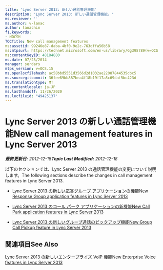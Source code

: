 ```yaml
---
title: 'Lync Server 2013: 新しい通話管理機能'
description: 'Lync Server 2013: 新しい通話管理機能。'
ms.reviewer: ''
ms.author: v-lanac
author: lanachin
f1.keywords:
- NOCSH
TOCTitle: New call management features
ms:assetid: 99246e87-daba-4bf0-9e2c-763dffa56b58
ms:mtpsurl: https://technet.microsoft.com/en-us/library/Gg398789(v=OCS.15)
ms:contentKeyID: 48184880
ms.date: 07/23/2014
manager: serdars
mtps_version: v=OCS.15
ms.openlocfilehash: ac58bbd5551d3566d2d1032ae22087844535dbc5
ms.sourcegitcommit: 36fee89bb887bea4f18b19f17a8c69daf5bc423d
ms.translationtype: MT
ms.contentlocale: ja-JP
ms.lasthandoff: 11/26/2020
ms.locfileid: "49425137"
---
```

# <a name="new-call-management-features-in-lync-server-2013"></a><span data-ttu-id="322cb-103">Lync Server 2013 の新しい通話管理機能</span><span class="sxs-lookup"><span data-stu-id="322cb-103">New call management features in Lync Server 2013</span></span>

<div data-xmlns="http://www.w3.org/1999/xhtml">

<div class="topic" data-xmlns="http://www.w3.org/1999/xhtml" data-msxsl="urn:schemas-microsoft-com:xslt" data-cs="https://msdn.microsoft.com/">

<div data-asp="https://msdn2.microsoft.com/asp">



</div>

<div id="mainSection">

<div id="mainBody"><span data-ttu-id="322cb-104">

<span> </span></span><span class="sxs-lookup"><span data-stu-id="322cb-104">

<span> </span></span></span>

<span data-ttu-id="322cb-105">_**最終更新日:** 2012-12-18_</span><span class="sxs-lookup"><span data-stu-id="322cb-105">_**Topic Last Modified:** 2012-12-18_</span></span>

<span data-ttu-id="322cb-106">以下のセクションでは、Lync Server 2013 の通話管理機能の変更について説明します。</span><span class="sxs-lookup"><span data-stu-id="322cb-106">The following sections describe the changes in call management features in Lync Server 2013.</span></span>

  - [<span data-ttu-id="322cb-107">Lync Server 2013 の新しい応答グループ アプリケーションの機能</span><span class="sxs-lookup"><span data-stu-id="322cb-107">New Response Group application features in Lync Server 2013</span></span>](lync-server-2013-new-response-group-application-features.md)

  - [<span data-ttu-id="322cb-108">Lync Server 2013 のコール パーク アプリケーションの新機能</span><span class="sxs-lookup"><span data-stu-id="322cb-108">New Call Park application features in Lync Server 2013</span></span>](lync-server-2013-new-call-park-application-features.md)

  - [<span data-ttu-id="322cb-109">Lync Server 2013 の新しいグループ通話のピックアップ機能</span><span class="sxs-lookup"><span data-stu-id="322cb-109">New Group Call Pickup feature in Lync Server 2013</span></span>](lync-server-2013-new-group-call-pickup-feature.md)

<div>

## <a name="see-also"></a><span data-ttu-id="322cb-110">関連項目</span><span class="sxs-lookup"><span data-stu-id="322cb-110">See Also</span></span>


[<span data-ttu-id="322cb-111">Lync Server 2013 の新しいエンタープライズ VoIP 機能</span><span class="sxs-lookup"><span data-stu-id="322cb-111">New Enterprise Voice features in Lync Server 2013</span></span>](lync-server-2013-new-enterprise-voice-features.md)  
  

<span data-ttu-id="322cb-112"></div>

</div>

<span> </span>

</div>

</div>

</span><span class="sxs-lookup"><span data-stu-id="322cb-112"></div>

</div>

<span> </span>

</div>

</div>

</span></span></div>


